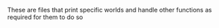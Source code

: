 These are files that print specific worlds and handle other functions as required for them to do so
